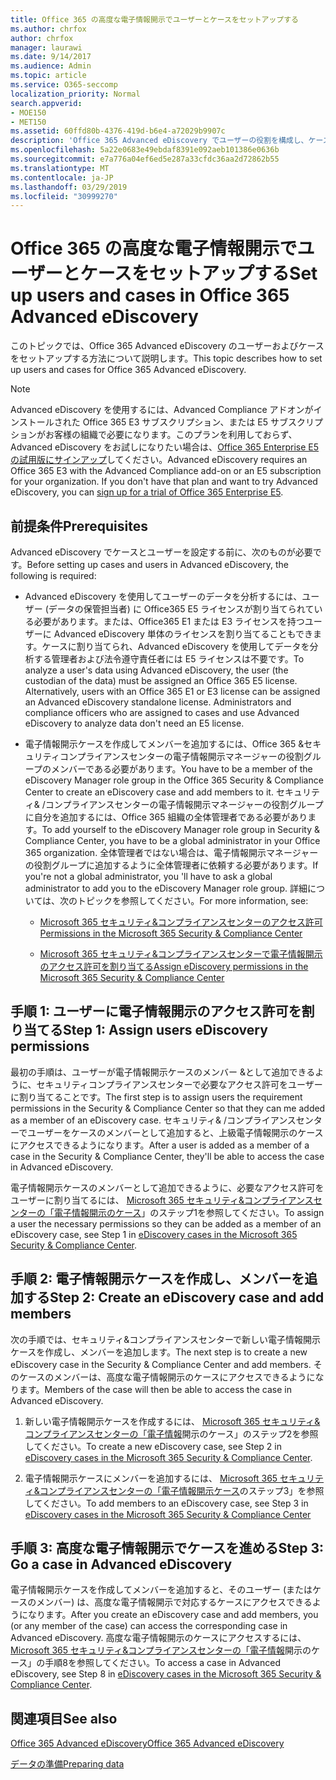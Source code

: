 ```yaml
---
title: Office 365 の高度な電子情報開示でユーザーとケースをセットアップする
ms.author: chrfox
author: chrfox
manager: laurawi
ms.date: 9/14/2017
ms.audience: Admin
ms.topic: article
ms.service: O365-seccomp
localization_priority: Normal
search.appverid:
- MOE150
- MET150
ms.assetid: 60ffd80b-4376-419d-b6e4-a72029b9907c
description: 'Office 365 Advanced eDiscovery でユーザーの役割を構成し、ケースを作成して、ケースにユーザーを割り当てる方法について説明します。  '
ms.openlocfilehash: 5a22e0683e49ebdaf8391e092aeb101386e0636b
ms.sourcegitcommit: e7a776a04ef6ed5e287a33cfdc36aa2d72862b55
ms.translationtype: MT
ms.contentlocale: ja-JP
ms.lasthandoff: 03/29/2019
ms.locfileid: "30999270"
---
```

# <a name="set-up-users-and-cases-in-office-365-advanced-ediscovery"></a><span data-ttu-id="7913a-103">Office 365 の高度な電子情報開示でユーザーとケースをセットアップする</span><span class="sxs-lookup"><span data-stu-id="7913a-103">Set up users and cases in Office 365 Advanced eDiscovery</span></span>

<span data-ttu-id="7913a-104">このトピックでは、Office 365 Advanced eDiscovery のユーザーおよびケースをセットアップする方法について説明します。</span><span class="sxs-lookup"><span data-stu-id="7913a-104">This topic describes how to set up users and cases for Office 365 Advanced eDiscovery.</span></span>
  
> [!NOTE]
> <span data-ttu-id="7913a-p101">Advanced eDiscovery を使用するには、Advanced Compliance アドオンがインストールされた Office 365 E3 サブスクリプション、または E5 サブスクリプションがお客様の組織で必要になります。このプランを利用しておらず、Advanced eDiscovery をお試しになりたい場合は、[Office 365 Enterprise E5 の試用版にサインアップ](https://go.microsoft.com/fwlink/p/?LinkID=698279)してください。</span><span class="sxs-lookup"><span data-stu-id="7913a-p101">Advanced eDiscovery requires an Office 365 E3 with the Advanced Compliance add-on or an E5 subscription for your organization. If you don't have that plan and want to try Advanced eDiscovery, you can [sign up for a trial of Office 365 Enterprise E5](https://go.microsoft.com/fwlink/p/?LinkID=698279).</span></span> 
  
## <a name="prerequisites"></a><span data-ttu-id="7913a-107">前提条件</span><span class="sxs-lookup"><span data-stu-id="7913a-107">Prerequisites</span></span>

<span data-ttu-id="7913a-108">Advanced eDiscovery でケースとユーザーを設定する前に、次のものが必要です。</span><span class="sxs-lookup"><span data-stu-id="7913a-108">Before setting up cases and users in Advanced eDiscovery, the following is required:</span></span>
  
- <span data-ttu-id="7913a-p102">Advanced eDiscovery を使用してユーザーのデータを分析するには、ユーザー (データの保管担当者) に Office365 E5 ライセンスが割り当てられている必要があります。または、Office365 E1 または E3 ライセンスを持つユーザーに Advanced eDiscovery 単体のライセンスを割り当てることもできます。ケースに割り当てられ、Advanced eDiscovery を使用してデータを分析する管理者および法令遵守責任者には E5 ライセンスは不要です。</span><span class="sxs-lookup"><span data-stu-id="7913a-p102">To analyze a user's data using Advanced eDiscovery, the user (the custodian of the data) must be assigned an Office 365 E5 license. Alternatively, users with an Office 365 E1 or E3 license can be assigned an Advanced eDiscovery standalone license. Administrators and compliance officers who are assigned to cases and use Advanced eDiscovery to analyze data don't need an E5 license.</span></span> 
    
- <span data-ttu-id="7913a-112">電子情報開示ケースを作成してメンバーを追加するには、Office 365 &amp;セキュリティコンプライアンスセンターの電子情報開示マネージャーの役割グループのメンバーである必要があります。</span><span class="sxs-lookup"><span data-stu-id="7913a-112">You have to be a member of the eDiscovery Manager role group in the Office 365 Security &amp; Compliance Center to create an eDiscovery case and add members to it.</span></span> <span data-ttu-id="7913a-113">セキュリティ&amp; /コンプライアンスセンターの電子情報開示マネージャーの役割グループに自分を追加するには、Office 365 組織の全体管理者である必要があります。</span><span class="sxs-lookup"><span data-stu-id="7913a-113">To add yourself to the eDiscovery Manager role group in Security &amp; Compliance Center, you have to be a global administrator in your Office 365 organization.</span></span> <span data-ttu-id="7913a-114">全体管理者ではない場合は、電子情報開示マネージャーの役割グループに追加するように全体管理者に依頼する必要があります。</span><span class="sxs-lookup"><span data-stu-id="7913a-114">If you're not a global administrator, you 'll have to ask a global administrator to add you to the eDiscovery Manager role group.</span></span> <span data-ttu-id="7913a-115">詳細については、次のトピックを参照してください。</span><span class="sxs-lookup"><span data-stu-id="7913a-115">For more information, see:</span></span>
    
  - [<span data-ttu-id="7913a-116">Microsoft 365 セキュリティ&amp;コンプライアンスセンターのアクセス許可</span><span class="sxs-lookup"><span data-stu-id="7913a-116">Permissions in the Microsoft 365 Security &amp; Compliance Center</span></span>](permissions-in-the-security-and-compliance-center.md)
    
  - [<span data-ttu-id="7913a-117">Microsoft 365 セキュリティ&amp;コンプライアンスセンターで電子情報開示のアクセス許可を割り当てる</span><span class="sxs-lookup"><span data-stu-id="7913a-117">Assign eDiscovery permissions in the Microsoft‍ 365 Security &amp; Compliance Center</span></span>](assign-ediscovery-permissions.md)
    
## <a name="step-1-assign-users-ediscovery-permissions"></a><span data-ttu-id="7913a-118">手順 1: ユーザーに電子情報開示のアクセス許可を割り当てる</span><span class="sxs-lookup"><span data-stu-id="7913a-118">Step 1: Assign users eDiscovery permissions</span></span>

<span data-ttu-id="7913a-119">最初の手順は、ユーザーが電子情報開示ケースのメンバー &amp;として追加できるように、セキュリティコンプライアンスセンターで必要なアクセス許可をユーザーに割り当てることです。</span><span class="sxs-lookup"><span data-stu-id="7913a-119">The first step is to assign users the requirement permissions in the Security &amp; Compliance Center so that they can me added as a member of an eDiscovery case.</span></span> <span data-ttu-id="7913a-120">セキュリティ&amp; /コンプライアンスセンターでユーザーをケースのメンバーとして追加すると、上級電子情報開示のケースにアクセスできるようになります。</span><span class="sxs-lookup"><span data-stu-id="7913a-120">After a user is added as a member of a case in the Security &amp; Compliance Center, they'll be able to access the case in Advanced eDiscovery.</span></span>
  
<span data-ttu-id="7913a-121">電子情報開示ケースのメンバーとして追加できるように、必要なアクセス許可をユーザーに割り当てるには、 [Microsoft 365 セキュリティ&amp;コンプライアンスセンターの「電子情報開示のケース](ediscovery-cases.md#step-1-assign-ediscovery-permissions-to-potential-case-members)」のステップ1を参照してください。</span><span class="sxs-lookup"><span data-stu-id="7913a-121">To assign a user the necessary permissions so they can be added as a member of an eDiscovery case, see Step 1 in [eDiscovery cases in the Microsoft 365 Security &amp; Compliance Center](ediscovery-cases.md#step-1-assign-ediscovery-permissions-to-potential-case-members).</span></span>
  
## <a name="step-2-create-an-ediscovery-case-and-add-members"></a><span data-ttu-id="7913a-122">手順 2: 電子情報開示ケースを作成し、メンバーを追加する</span><span class="sxs-lookup"><span data-stu-id="7913a-122">Step 2: Create an eDiscovery case and add members</span></span>

<span data-ttu-id="7913a-123">次の手順では、セキュリティ&amp;コンプライアンスセンターで新しい電子情報開示ケースを作成し、メンバーを追加します。</span><span class="sxs-lookup"><span data-stu-id="7913a-123">The next step is to create a new eDiscovery case in the Security &amp; Compliance Center and add members.</span></span> <span data-ttu-id="7913a-124">そのケースのメンバーは、高度な電子情報開示のケースにアクセスできるようになります。</span><span class="sxs-lookup"><span data-stu-id="7913a-124">Members of the case will then be able to access the case in Advanced eDiscovery.</span></span>
  
1. <span data-ttu-id="7913a-125">新しい電子情報開示ケースを作成するには、 [Microsoft 365 セキュリティ&amp;コンプライアンスセンターの「電子情報](ediscovery-cases.md#step-2-create-a-new-case)開示のケース」のステップ2を参照してください。</span><span class="sxs-lookup"><span data-stu-id="7913a-125">To create a new eDiscovery case, see Step 2 in [eDiscovery cases in the Microsoft 365 Security &amp; Compliance Center](ediscovery-cases.md#step-2-create-a-new-case).</span></span>
    
2. <span data-ttu-id="7913a-126">電子情報開示ケースにメンバーを追加するには、 [Microsoft 365 セキュリティ&amp;コンプライアンスセンターの「電子情報開示ケース](ediscovery-cases.md#step-3-add-members-to-a-case)のステップ3」を参照してください。</span><span class="sxs-lookup"><span data-stu-id="7913a-126">To add members to an eDiscovery case, see Step 3 in [eDiscovery cases in the Microsoft 365 Security &amp; Compliance Center](ediscovery-cases.md#step-3-add-members-to-a-case)</span></span>
    
## <a name="step-3-go-a-case-in-advanced-ediscovery"></a><span data-ttu-id="7913a-127">手順 3: 高度な電子情報開示でケースを進める</span><span class="sxs-lookup"><span data-stu-id="7913a-127">Step 3: Go a case in Advanced eDiscovery</span></span>

<span data-ttu-id="7913a-128">電子情報開示ケースを作成してメンバーを追加すると、そのユーザー (またはケースのメンバー) は、高度な電子情報開示で対応するケースにアクセスできるようになります。</span><span class="sxs-lookup"><span data-stu-id="7913a-128">After you create an eDiscovery case and add members, you (or any member of the case) can access the corresponding case in Advanced eDiscovery.</span></span> <span data-ttu-id="7913a-129">高度な電子情報開示のケースにアクセスするには、 [Microsoft 365 セキュリティ&amp;コンプライアンスセンターの「電子情報](ediscovery-cases.md#step-8-go-to-the-case-in-advanced-ediscovery)開示のケース」の手順8を参照してください。</span><span class="sxs-lookup"><span data-stu-id="7913a-129">To access a case in Advanced eDiscovery, see Step 8 in [eDiscovery cases in the Microsoft 365 Security &amp; Compliance Center](ediscovery-cases.md#step-8-go-to-the-case-in-advanced-ediscovery).</span></span>
  
## <a name="see-also"></a><span data-ttu-id="7913a-130">関連項目</span><span class="sxs-lookup"><span data-stu-id="7913a-130">See also</span></span>

[<span data-ttu-id="7913a-131">Office 365 Advanced eDiscovery</span><span class="sxs-lookup"><span data-stu-id="7913a-131">Office 365 Advanced eDiscovery</span></span>](office-365-advanced-ediscovery.md)
  
[<span data-ttu-id="7913a-132">データの準備</span><span class="sxs-lookup"><span data-stu-id="7913a-132">Preparing data</span></span>](prepare-data-for-advanced-ediscovery.md)
 